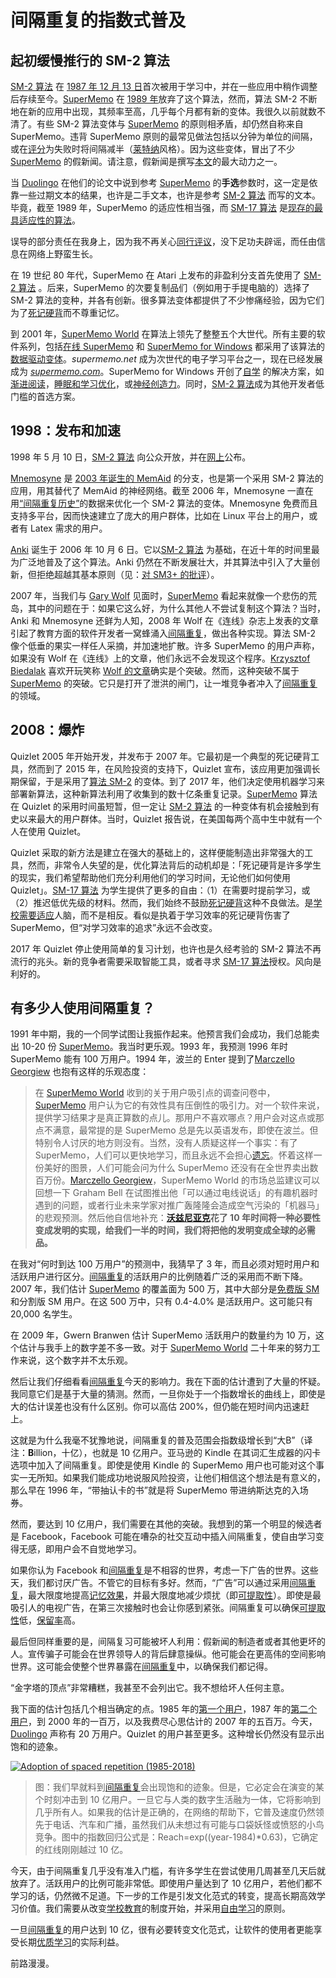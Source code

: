 # 间隔重复的指数式普及

## 起初缓慢推行的 SM-2 算法

[SM-2 算法](https://supermemo.guru/wiki/Algorithm_SM-2) 在 [1987 年 12 月 13 日](https://supermemo.guru/wiki/SuperMemo_1.0_for_DOS_(1987))首次被用于学习中，并在一些应用中稍作调整后存续至今。[SuperMemo](https://supermemo.guru/wiki/SuperMemo) 在 [1989 年](https://supermemo.guru/wiki/First_adaptable_spaced_repetition_algorithm:_Algorithm_SM-4)放弃了这个算法，然而，算法 SM-2 不断地在新的应用中出现，其频率至高，几乎每个月都有新的变体。我很久以前就数不清了。有些 SM-2 算法变体与 [SuperMemo](https://supermemo.guru/wiki/SuperMemo) 的原则相矛盾，却仍然自称来自 SuperMemo。违背 SuperMemo 原则的最常见做法包括以分钟为单位的间隔，或在[评分](https://supermemo.guru/wiki/Grade)为失败时将间隔减半（[莱特纳](https://supermemo.guru/wiki/Leitner_system)风格）。因为这些变体，冒出了不少 [SuperMemo](https://supermemo.guru/wiki/SuperMemo) 的假新闻。请注意，假新闻是撰写[本文](https://supermemo.guru/wiki/History_of_spaced_repetition)的最大动力之一。

当 [Duolingo](https://supermemo.guru/wiki/Duolingo) 在他们的论文中说到参考 [SuperMemo](https://supermemo.guru/wiki/SuperMemo) 的**手选**参数时，这一定是依靠一些过期文本的结果，也许是二手文本，也许是参考 [SM-2 算法](https://supermemo.guru/wiki/Algorithm_SM-2) 而写的文本。毕竟，截至 1989 年，SuperMemo 的适应性相当强，而 [SM-17 算法](https://supermemo.guru/wiki/Algorithm_SM-17) 是[现存的最具适应性的算法](https://supermemo.guru/wiki/Universal_metric_for_cross-comparison_of_spaced_repetition_algorithms)。

误导的部分责任在我身上，因为我不再关心[同行评议](https://supermemo.guru/wiki/Peer_review)，没下足功夫辟谣，而任由信息在网络上野蛮生长。

在 19 世纪 80 年代，SuperMemo 在 Atari 上发布的非盈利分支首先使用了 [SM-2 算法](https://supermemo.guru/wiki/Algorithm_SM-2) 。后来，SuperMemo 的次要复制品们（例如用于手提电脑的）选择了 SM-2 算法的变种，并各有创新。很多算法变体都提供了不少惨痛经验，因为它们为了[死记硬背](https://supermemo.guru/wiki/Cramming)而不尊重记忆。

到 2001 年，[SuperMemo World](https://supermemo.guru/wiki/SuperMemo_World) 在算法上领先了整整五个大世代。所有主要的软件系列，包括[在线 SuperMemo](https://supermemo.guru/wiki/SuperMemo.com) 和 [SuperMemo for Windows](https://supermemo.guru/wiki/SuperMemo_for_Windows) 都采用了该算法的[数据驱动变体](https://supermemo.guru/wiki/First_data-driven_spaced_repetition_algorithm:_Algorithm_SM-8)。*supermemo.net* 成为次世代的电子学习平台之一，现在已经发展成为 [*supermemo.com*](https://supermemo.com/)。SuperMemo for Windows 开创了[自学](https://supermemo.guru/wiki/Self-learning) 的解决方案，如[渐进阅读](https://supermemo.guru/wiki/Incremental_reading)，[睡眠和学习优化](https://supermemo.guru/wiki/SleepChart)，或[神经创造力](https://supermemo.guru/wiki/Neural_creativity)。同时，[SM-2 算法](https://supermemo.guru/wiki/Algorithm_SM-2)成为其他开发者低门槛的首选方案。

## 1998：发布和加速

1998 年 5 月 10 日，[SM-2 算法](https://supermemo.guru/wiki/Algorithm_SM-2) 向公众开放，并在[网上](https://www.supermemo.com/english/ol/sm2.htm)公布。

[Mnemosyne](https://supermemo.guru/wiki/Mnemosyne) 是 [2003 年诞生的 MemAid](https://supermemo.guru/wiki/Neural_networks_in_spaced_repetition#David_Calinski_and_FullRecall) 的分支，也是第一个采用 SM-2 算法的应用，用其替代了 MemAid 的神经网络。截至 2006 年，Mnemosyne 一直在用[“间隔重复历史”](https://supermemo.guru/wiki/Repetition_history)的数据来优化一个 SM-2 算法的变体。Mnemosyne 免费而且支持多平台，因而快速建立了庞大的用户群体，比如在 Linux 平台上的用户，或者有 Latex 需求的用户。

[Anki](https://supermemo.guru/wiki/Anki) 诞生于 2006 年 10 月 6 日。它以[SM-2 算法](https://supermemo.guru/wiki/Algorithm_SM-2) 为基础，在近十年的时间里最为广泛地普及了这个算法。Anki 仍然在不断发展壮大，并其算法中引入了大量创新，但拒绝超越其基本原则（见：[对 SM3+ 的批评](https://supermemo.guru/wiki/First_fast-converging_spaced_repetition_algorithm:_Algorithm_SM-5#Criticism_of_Algorithm_SM-5)）。

2007 年，当我们与 [Gary Wolf](https://supermemo.guru/wiki/Gary_Wolf) 见面时，[SuperMemo](https://supermemo.guru/wiki/SuperMemo) 看起来就像一个悲伤的荒岛，其中的问题在于：如果它这么好，为什么其他人不尝试复制这个算法？当时，Anki 和 Mnemosyne 还鲜为人知，2008 年 Wolf 在《连线》杂志上发表的文章引起了教育方面的软件开发者一窝蜂涌入[间隔重复](https://supermemo.guru/wiki/Spaced_repetition)，做出各种实现。算法 SM-2 像个低垂的果实一样任人采摘，并加速地扩散。许多 SuperMemo 的用户声称，如果没有 Wolf 在《连线》上的文章，他们永远不会发现这个程序。[Krzysztof Biedalak](https://supermemo.guru/wiki/Krzysztof_Biedalak) 喜欢开玩笑称 [Wolf 的文章](https://supermemo.guru/wiki/Gary_Wolf)确实是个突破。然而，这种突破不属于 [SuperMemo](https://supermemo.guru/wiki/SuperMemo) 的突破。它只是打开了泄洪的闸门，让一堆竞争者冲入了[间隔重复](https://supermemo.guru/wiki/Spaced_repetition)的领域。

## 2008：爆炸

Quizlet 2005 年开始开发，并发布于 2007 年。它最初是一个典型的死记硬背工具，然而到了 2015 年，在风险投资的支持下，Quizlet 宣布，该应用更加强调长期保留，于是采用了[算法 SM-2](https://supermemo.guru/wiki/Algorithm_SM-2) 的变体。到了 2017 年，他们决定使用机器学习来部署新算法，这种新算法利用了收集到的数十亿条重复记录。[SuperMemo](https://supermemo.guru/wiki/SuperMemo) 算法在 Quizlet 的采用时间虽短暂，但一定让 [SM-2 算法](https://supermemo.guru/wiki/Algorithm_SM-2) 的一种变体有机会接触到有史以来最大的用户群体。当时，Quizlet 报告说，在美国每两个高中生中就有一个人在使用 Quizlet。

Quizlet 采取的新方法是建立在强大的基础上的，这样便能制造出非常强大的工具，然而，非常令人失望的是，优化算法背后的动机却是：「死记硬背是许多学生的现实，我们希望帮助他们充分利用他们的学习时间，无论他们如何使用 Quizlet」。[SM-17 算法](https://supermemo.guru/wiki/Algorithm_SM-17) 为学生提供了更多的自由：（1）在需要时提前学习，或（2）推迟低优先级的材料。然而，我们始终不鼓励[死记硬背](https://supermemo.guru/wiki/Cramming)这种不良做法。是[学校需要适应](https://supermemo.guru/wiki/Reform)人脑，而不是相反。看似是执着于学习效率的死记硬背伤害了 SuperMemo，但“对学习效率的追求”永远不会改变。

2017 年 Quizlet 停止使用简单的复习计划，也许也是久经考验的 SM-2 算法不再流行的兆头。新的竞争者需要采取智能工具，或者寻求 [SM-17 算法](https://supermemo.guru/wiki/Algorithm_SM-17)授权。风向是利好的。

## 有多少人使用间隔重复？

1991 年中期，我的一个同学试图让我振作起来。他预言我们会成功，我们总能卖出 10-20 份 [SuperMemo](https://supermemo.guru/wiki/SuperMemo)。我当时更乐观。1993 年，我预测 1996 年时 SuperMemo 能有 100 万用户。1994 年，波兰的 Enter 提到了[Marczello Georgiew](https://supermemo.guru/wiki/Marczello_Georgiew) 也抱有这样的乐观态度：

> 在 [SuperMemo World](https://supermemo.guru/wiki/SuperMemo_World) 收到的关于用户吸引点的调查问卷中，[SuperMemo](https://supermemo.guru/wiki/SuperMemo) 用户认为它的有效性具有压倒性的吸引力。对一个软件来说，提供学习结果才是真正算数的点儿。那用户不喜欢哪点？用户会对这点或那点不满意，最常提的是 SuperMemo 总是先以英语发布，即使在波兰。但特别令人讨厌的地方则没有。当然，没有人质疑这样一个事实：有了 SuperMemo，人们可以更快地学习，而且永远不会担心[遗忘](https://supermemo.guru/wiki/Forgetting)。怀着这样一份美好的图景，人们可能会问为什么 SuperMemo 还没有在全世界卖出数百万份。[Marczello Georgiew](https://supermemo.guru/wiki/Marczello_Georgiew)，SuperMemo World 的市场总监建议可以回想一下 Graham Bell 在试图推出他「可以通过电线说话」的有趣机器时遇到的问题，或者行业未来学家对推广轰隆隆会造成空气污染的「机器马」的悲观预测。然后他自信地补充：**[沃兹尼亚克](https://supermemo.guru/wiki/Piotr_Wozniak)花了 10 年时间将一种必要性变成发明的实现，给我们一半的时间，我们将把他的发明变成全球的必需品。**

在我对“何时到达 100 万用户”的预测中，我猜早了 3 年，而且必须对短时用户和活跃用户进行区分。[间隔重复](https://supermemo.guru/wiki/Spaced_repetition)的活跃用户的比例随着广泛的采用而不断下降。2007 年，我们估计 [SuperMemo](https://supermemo.guru/wiki/SuperMemo) 的覆盖面为 500 万，其中大部分是[免费版 SM ](https://supermemo.guru/wiki/SuperMemo_freeware)和分割版 SM 用户。在这 500 万中，只有 0.4-4.0% 是活跃用户。这可能只有 20,000 名学生。

在 2009 年，Gwern Branwen 估计 SuperMemo 活跃用户的数量约为 10 万，这个估计与我手上的数字差不多一致。对于 [SuperMemo World](https://supermemo.guru/wiki/SuperMemo_World) 二十年来的努力工作来说，这个数字并不太乐观。

然后让我们仔细看看[间隔重复](https://supermemo.guru/wiki/Spaced_repetition)今天的影响力。我在下面的估计遭到了大量的怀疑。我同意它们是基于大量的猜测。然而，一旦你处于一个指数增长的曲线上，即使是大的估计误差也没有什么区别。你可以高估 200%，但仍能在短时间内迅速赶上。

这就是为什么我毫不犹豫地说，间隔重复的普及范围会指数级增长到“大B”（译注：**B**illion，十亿），也就是 10 亿用户。亚马逊的 Kindle 在其词汇生成器的闪卡选项中加入了间隔重复。即使是使用 Kindle 的 SuperMemo 用户也可能对这个事实一无所知。如果我们能成功地说服风险投资，让他们相信这个想法是有意义的，那么早在 1996 年，“带抽认卡的书”就是将 SuperMemo 带进纳斯达克的入场券。

然而，要达到 10 亿用户，我们需要在其他的突破。我想到的第一个明显的候选者是 Facebook，Facebook 可能在嘈杂的社交互动中插入间隔重复，使自由学习变得无感，即用户会不自觉地学习。

如果你认为 Facebook 和[间隔重复](https://supermemo.guru/wiki/Spaced_repetition)是不相容的世界，考虑一下广告的世界。这些天，我们都讨厌广告。不管它的目标有多好。然而，“广告”可以通过采用[间隔重复](https://supermemo.guru/wiki/Stability)，最大限度地提高[记忆效果](https://supermemo.guru/wiki/Stability)，并最大限度地减少烦扰（即[可提取性](https://supermemo.guru/wiki/Retrievability)）。即使是最吸引人的电视广告，在第三次接触时也会让你感到紧张。间隔重复可以确保[可提取性](https://supermemo.guru/wiki/Retrievability)低，[保留率](https://supermemo.guru/wiki/Retention)高。

最后但同样重要的是，间隔复习可能被坏人利用：假新闻的制造者或者其他更坏的人。宣传骗子可能会在世界领导人的背后肆意操纵。他可能会在更高伟的空间影响世界。这可能会使整个世界暴露在[间隔重复](https://supermemo.guru/wiki/Spaced_repetition)中，以确保我们都记得。

“金字塔的顶点”非常糟糕，我甚至不会列出它。我不想给坏人任何主意。

我下面的估计包括几个相当确定的点。1985 年的[第一个用户](https://supermemo.guru/wiki/Piotr_Wozniak)，1987 年的[第二个用户](https://supermemo.guru/wiki/Mike_Kubiak)，到 2000 年的一百万，以及我费尽心思估计的 2007 年的五百万。今天，[Duolingo](https://supermemo.guru/wiki/Duolingo) 声称有 20 万用户。Quizlet 的用户甚至更多。这种增长仍然没有显示出饱和的迹象。

[![Adoption of spaced repetition (1985-2018)](https://supermemo.guru/images/thumb/9/9a/Adoption_of_spaced_repetition_%281985-2018%29.png/800px-Adoption_of_spaced_repetition_%281985-2018%29.png)](https://supermemo.guru/wiki/File:Adoption_of_spaced_repetition_(1985-2018).png)

> 图：我们早就料到[间隔重复](https://supermemo.guru/wiki/Spaced_repetition)会出现饱和的迹象。但是，它必定会在演变的某个时刻冲击到 10 亿用户。一旦它与人类的数字生活融为一体，它将影响到几乎所有人。如果我的估计是正确的，在网络的帮助下，它普及速度仍然领先于电话、汽车和广播，虽然我们从未想过有可能与口袋妖怪或愤怒的小鸟竞争。图中的指数回归公式是：Reach=exp((year-1984)\*0.63)，它确定的红线刚刚越过 10 亿。

今天，由于间隔重复几乎没有准入门槛，有许多学生在尝试使用几周甚至几天后就放弃了。活跃用户的比例可能非常低。即使用户量达到了 10 亿用户，若他们都不学习的话，仍然微不足道。下一步的工作是引发文化范式的转变，提高长期高效学习价值。我们需要从改变[学校教育](https://supermemo.guru/wiki/Schooling)的制度开始，并采用[自由学习](https://supermemo.guru/wiki/Free_learning)的原则。

一旦[间隔重复](https://supermemo.guru/wiki/Spaced_repetition)的用户达到 10 亿，很有必要转变文化范式，让软件的使用者更能享受长期[优质学习](https://supermemo.guru/wiki/Pleasure_of_learning)的实际利益。

前路漫漫。